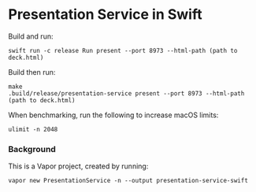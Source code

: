 # Presentation Service in Swift

Build and run:
```shell
swift run -c release Run present --port 8973 --html-path (path to deck.html)
```

Build then run:
```shell
make
.build/release/presentation-service present --port 8973 --html-path (path to deck.html)
```

When benchmarking, run the following to increase macOS limits:
```shell
ulimit -n 2048
```

### Background
This is a Vapor project, created by running:
```shell
vapor new PresentationService -n --output presentation-service-swift
```

